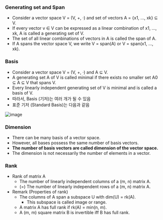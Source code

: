 ### Generating set and Span

* Consider a vector space V = (V, +, ·) and set of vectors A = {x1, ..., xk} ⊆ V.
* If every vector v ∈ V can be expressed as a linear combination of x1, ..., xk, A is called a generating set of V.
* The set of all linear combinations of vectors in A is called the span of A.
* If A spans the vector space V, we write V = span(A) or V = span(x1, ..., xk).

### Basis

* Consider a vector space V = (V, +, ·) and A ⊆ V.
* A generating set A of V is called minimal if there exists no smaller set A0 ⊆ A ⊆ V that spans V.
* Every linearly independent generating set of V is minimal and is called a basis of V.
* 따라서, Basis (기저)는 여러 개가 될 수 있음
* 표준 기저 (Standard Basis)는 다음과 같음

![image](https://user-images.githubusercontent.com/16822641/81294452-e3909e80-90a9-11ea-8898-305e5747ff18.png)

### Dimension

* There can be many basis of a vector space.
* However, all bases possess the same number of basis vectors.
* <b>The number of basis vectors are called dimension of the vector space.</b>
* The dimension is not necessarily the number of elements in a vector.

### Rank

* Rank of matrix A
    * The number of linearly independent columns of a (m, n) matrix A.
    * (=) The number of linearly independent rows of a (m, n) matrix A.
* Remark (Properties of rank)
    * The columns of A span a subspace U with dim(U) = rk(A).
        * This subspace is called image or range.
    * A matrix A has full rank if rk(A) = min(n, m).
    * A (m, m) square matrix B is invertible iff B has full rank.
